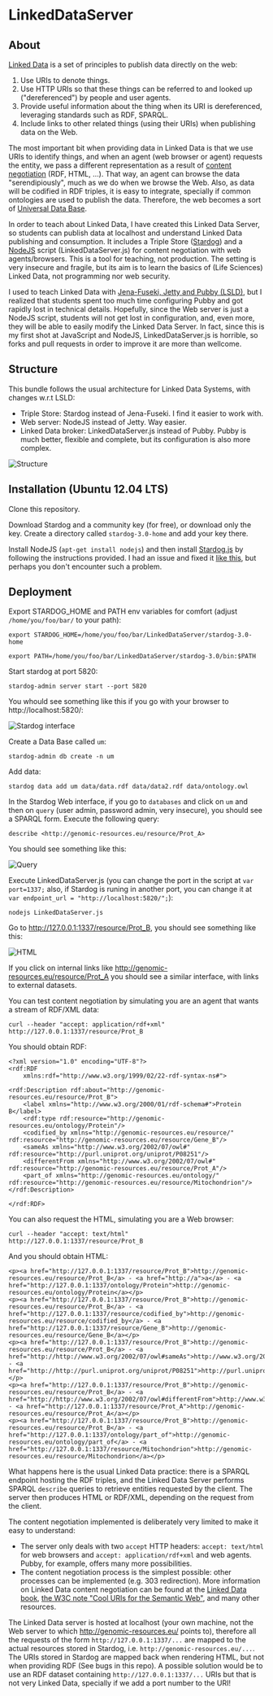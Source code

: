 LinkedDataServer
================

About
-----

[Linked Data](http://en.wikipedia.org/wiki/Linked_data) is a set of principles to publish data directly on the web: 

1. Use URIs to denote things.
2. Use HTTP URIs so that these things can be referred to and looked up ("dereferenced") by people and user agents.
3. Provide useful information about the thing when its URI is dereferenced, leveraging standards such as RDF, SPARQL.
4. Include links to other related things (using their URIs) when publishing data on the Web.

The most important bit when providing data in Linked Data is that we use URIs to identify things, and when an agent (web browser or agent) requests the entity, we pass a different representation as a result of [content negotiation](http://en.wikipedia.org/wiki/Content_negotiation) (RDF, HTML, ...). That way, an agent can browse the data "serendipiously", much as we do when we browse the Web. Also, as data will be codified in RDF triples, it is easy to integrate, specially if common ontologies are used to publish the data. Therefore, the web becomes a sort of [Universal Data Base](http://lod-cloud.net/).

In order to teach about Linked Data, I have created this Linked Data Server, so students can publish data at localhost and understand Linked Data publishing and consumption. It includes a Triple Store ([Stardog](http://stardog.com/)) and a [NodeJS](https://nodejs.org/) script (LinkedDataServer.js) for content negotiation with web agents/browsers. This is a tool for teaching, not production. The setting is very insecure and fragile, but its aim is to learn the basics of (Life Sciences) Linked Data, not programming nor web security. 

I used to teach Linked Data with [Jena-Fuseki, Jetty and Pubby (LSLD)](https://github.com/mikel-egana-aranguren/LSLD), but I realized that students spent too much time configuring Pubby and got rapidly lost in technical details. Hopefully, since the Web server is just a NodeJS script, students will not get lost in configuration, and, even more, they will be able to easily modify the Linked Data Server. In fact, since this is my first shot at JavaScript and NodeJS, LinkedDataServer.js is horrible, so forks and pull requests in order to improve it are more than wellcome. 

Structure
---------

This bundle follows the usual architecture for Linked Data Systems, with changes w.r.t LSLD:

* Triple Store: Stardog instead of Jena-Fuseki. I find it easier to work with.
* Web server: NodeJS instead of Jetty. Way easier.
* Linked Data broker: LinkedDataServer.js instead of Pubby. Pubby is much better, flexible and complete, but its configuration is also more complex. 

![Structure](structure.png)

Installation (Ubuntu 12.04 LTS)
-------------------------------

Clone this repository.

Download Stardog and a community key (for free), or download only the key. Create a directory called `stardog-3.0-home` and add your key there.

Install NodeJS (`apt-get install nodejs`) and then install [Stardog.js](https://github.com/clarkparsia/stardog.js) by following the instructions provided. I had an issue and fixed it [like this](http://askubuntu.com/questions/353853/how-to-update-coffee-script/#answer-360720), but perhaps you don't encounter such a problem.

Deployment
----------

Export STARDOG_HOME and PATH env variables for comfort (adjust `/home/you/foo/bar/` to your path):

`export STARDOG_HOME=/home/you/foo/bar/LinkedDataServer/stardog-3.0-home`

`export PATH=/home/you/foo/bar/LinkedDataServer/stardog-3.0/bin:$PATH`

Start stardog at port 5820:

`stardog-admin server start --port 5820`

You whould see something like this if you go with your browser to http://localhost:5820/:

![Stardog interface](stardog.png)

Create a Data Base called `um`:

`stardog-admin db create -n um`

Add data:

`stardog data add um data/data.rdf data/data2.rdf data/ontology.owl`

In the Stardog Web interface, if you go to `databases` and click on `um` and then on `query` (user admin, password admin, very insecure), you should see a SPARQL form. Execute the following query:

`describe <http://genomic-resources.eu/resource/Prot_A>`

You should see something like this:

![Query](query.png)

Execute LinkedDataServer.js (you can change the port in the script at `var port=1337;` also, if Stardog is runing in another port, you can change it at `var endpoint_url = "http://localhost:5820/";`):

`nodejs LinkedDataServer.js`

Go to http://127.0.0.1:1337/resource/Prot_B, you should see something like this: 

![HTML](HTML.png)

If you click on internal links like http://genomic-resources.eu/resource/Prot_A you should see a similar interface, with links to external datasets. 

You can test content negotiation by simulating you are an agent that wants a stream of RDF/XML data:

`curl --header "accept: application/rdf+xml" http://127.0.0.1:1337/resource/Prot_B`

You should obtain RDF:

```
<?xml version="1.0" encoding="UTF-8"?>
<rdf:RDF
	xmlns:rdf="http://www.w3.org/1999/02/22-rdf-syntax-ns#">

<rdf:Description rdf:about="http://genomic-resources.eu/resource/Prot_B">
	<label xmlns="http://www.w3.org/2000/01/rdf-schema#">Protein B</label>
	<rdf:type rdf:resource="http://genomic-resources.eu/ontology/Protein"/>
	<codified_by xmlns="http://genomic-resources.eu/resource/" rdf:resource="http://genomic-resources.eu/resource/Gene_B"/>
	<sameAs xmlns="http://www.w3.org/2002/07/owl#" rdf:resource="http://purl.uniprot.org/uniprot/P08251"/>
	<differentFrom xmlns="http://www.w3.org/2002/07/owl#" rdf:resource="http://genomic-resources.eu/resource/Prot_A"/>
	<part_of xmlns="http://genomic-resources.eu/ontology/" rdf:resource="http://genomic-resources.eu/resource/Mitochondrion"/>
</rdf:Description>

</rdf:RDF>
```

You can also request the HTML, simulating you are a Web browser:

`curl --header "accept: text/html" http://127.0.0.1:1337/resource/Prot_B`

And you should obtain HTML:

```
<p><a href="http://127.0.0.1:1337/resource/Prot_B">http://genomic-resources.eu/resource/Prot_B</a> - <a href="http://a">a</a> - <a href="http://127.0.0.1:1337/ontology/Protein">http://genomic-resources.eu/ontology/Protein</a></p>
<p><a href="http://127.0.0.1:1337/resource/Prot_B">http://genomic-resources.eu/resource/Prot_B</a> - <a href="http://127.0.0.1:1337/resource/codified_by">http://genomic-resources.eu/resource/codified_by</a> - <a href="http://127.0.0.1:1337/resource/Gene_B">http://genomic-resources.eu/resource/Gene_B</a></p>
<p><a href="http://127.0.0.1:1337/resource/Prot_B">http://genomic-resources.eu/resource/Prot_B</a> - <a href="http://http://www.w3.org/2002/07/owl#sameAs">http://www.w3.org/2002/07/owl#sameAs</a> - <a href="http://http://purl.uniprot.org/uniprot/P08251">http://purl.uniprot.org/uniprot/P08251</a></p>
<p><a href="http://127.0.0.1:1337/resource/Prot_B">http://genomic-resources.eu/resource/Prot_B</a> - <a href="http://http://www.w3.org/2002/07/owl#differentFrom">http://www.w3.org/2002/07/owl#differentFrom</a> - <a href="http://127.0.0.1:1337/resource/Prot_A">http://genomic-resources.eu/resource/Prot_A</a></p>
<p><a href="http://127.0.0.1:1337/resource/Prot_B">http://genomic-resources.eu/resource/Prot_B</a> - <a href="http://127.0.0.1:1337/ontology/part_of">http://genomic-resources.eu/ontology/part_of</a> - <a href="http://127.0.0.1:1337/resource/Mitochondrion">http://genomic-resources.eu/resource/Mitochondrion</a></p>

```

What happens here is the usual Linked Data practice: there is a SPARQL endpoint hosting the RDF triples, and the Linked Data Server performs SPARQL `describe` queries to retrieve entities requested by the client. The server then produces HTML or RDF/XML, depending on the request from the client.

The content negotiation implemented is deliberately very limited to make it easy to understand: 

* The server only deals with two `accept` HTTP headers: `accept: text/html` for web browsers and `accept: application/rdf+xml` and web agents. Pubby, for example, offers many more possibilities.
* The content negotiation process is the simplest possible: other processes can be implemented (e.g. 303 redirection). More information on Linked Data content negotiation can be found at the [Linked Data book](http://linkeddatabook.com/editions/1.0/#htoc11), [the W3C note "Cool URIs for the Semantic Web"](http://www.w3.org/TR/cooluris/#solutions), and many other resources.   

The Linked Data server is hosted at localhost (your own machine, not the Web server to which http://genomic-resources.eu/ points to), therefore all the requests of the form `http://127.0.0.1:1337/...` are mapped to the actual resources stored in Stardog, i.e. `http://genomic-resources.eu/...`. The URIs stored in Stardog are mapped back when rendering HTML, but not when providing RDF (See bugs in this repo). A possible solution would be to use an RDF dataset containing `http://127.0.0.1:1337/...` URIs but that is not very Linked Data, specially if we add a port number to the URI!  




